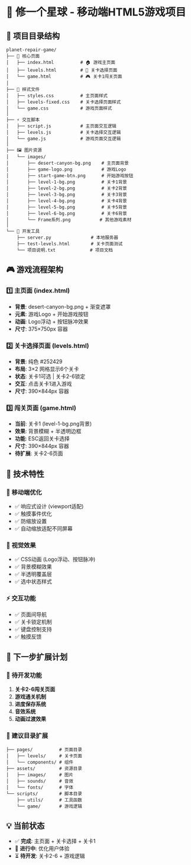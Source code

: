 # 🌟 修一个星球 - 移动端HTML5游戏项目

## 📁 项目目录结构

```
planet-repair-game/
├── 📱 核心页面
│   ├── index.html          # 🏠 游戏主页面
│   ├── levels.html         # 🎯 关卡选择页面  
│   └── game.html           # 🎮 关卡1闯关页面
│
├── 🎨 样式文件
│   ├── styles.css          # 主页面样式
│   ├── levels-fixed.css    # 关卡选择页面样式
│   └── game.css            # 游戏页面样式
│
├── ⚡ 交互脚本
│   ├── script.js           # 主页面交互逻辑
│   ├── levels.js           # 关卡选择交互逻辑
│   └── game.js             # 游戏页面交互逻辑
│
├── 🖼️ 图片资源
│   └── images/
│       ├── desert-canyon-bg.png    # 主页面背景
│       ├── game-logo.png           # 游戏Logo
│       ├── start-game-btn.png      # 开始游戏按钮
│       ├── level-1-bg.png          # 关卡1背景
│       ├── level-2-bg.png          # 关卡2背景
│       ├── level-3-bg.png          # 关卡3背景
│       ├── level-4-bg.png          # 关卡4背景
│       ├── level-5-bg.png          # 关卡5背景
│       ├── level-6-bg.png          # 关卡6背景
│       └── Frame系列.png           # 其他游戏素材
│
└── 🔧 开发工具
    ├── server.py               # 本地服务器
    ├── test-levels.html        # 关卡页面测试
    └── 项目说明.txt             # 项目文档
```

## 🎮 游戏流程架构

### 1️⃣ **主页面** (index.html)
- **背景**: desert-canyon-bg.png + 渐变遮罩
- **元素**: 游戏Logo + 开始游戏按钮
- **动画**: Logo浮动 + 按钮脉冲效果
- **尺寸**: 375×750px 容器

### 2️⃣ **关卡选择页面** (levels.html)
- **背景**: 纯色 #252429
- **布局**: 3×2 网格显示6个关卡
- **状态**: 关卡1可选 | 关卡2-6锁定
- **交互**: 点击关卡1进入游戏
- **尺寸**: 390×844px 容器

### 3️⃣ **闯关页面** (game.html)
- **当前**: 关卡1 (level-1-bg.png背景)
- **效果**: 背景模糊 + 半透明边框
- **功能**: ESC返回关卡选择
- **尺寸**: 390×844px 容器
- **待扩展**: 关卡2-6页面

## 🚀 技术特性

### 📱 **移动端优化**
- ✅ 响应式设计 (viewport适配)
- ✅ 触摸事件优化
- ✅ 防缩放设置
- ✅ 自动缩放适配不同屏幕

### 🎨 **视觉效果**
- ✅ CSS动画 (Logo浮动、按钮脉冲)
- ✅ 背景模糊效果
- ✅ 半透明覆盖层
- ✅ 选中状态样式

### ⚡ **交互功能**
- ✅ 页面间导航
- ✅ 关卡锁定机制
- ✅ 键盘控制支持
- ✅ 触摸反馈

## 🎯 下一步扩展计划

### 🔮 **待开发功能**
1. **关卡2-6闯关页面**
2. **游戏通关机制**
3. **进度保存系统**
4. **音效系统**
5. **动画过渡效果**

### 📂 **建议目录扩展**
```
├── pages/          # 页面目录
│   ├── levels/     # 关卡页面
│   └── components/ # 组件
├── assets/         # 资源目录
│   ├── images/     # 图片
│   ├── sounds/     # 音效
│   └── fonts/      # 字体
└── scripts/        # 脚本目录
    ├── utils/      # 工具函数
    └── game/       # 游戏逻辑
```

## 💡 当前状态
- ✅ **完成**: 主页面 + 关卡选择 + 关卡1
- 🔄 **进行中**: 优化用户体验
- ⏳ **待开发**: 关卡2-6 + 游戏逻辑
